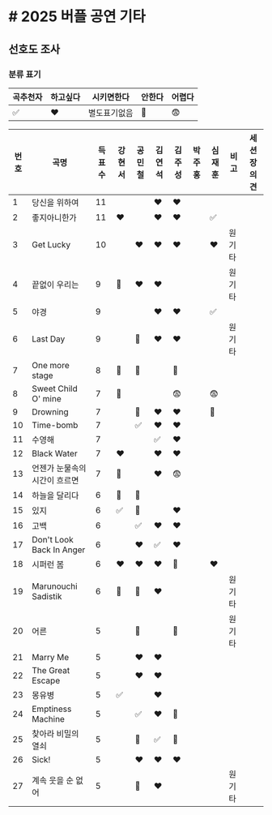 # # 2025 버플 공연 기타

## 선호도 조사

### 분류 표기

| 곡추천자 | 하고싶다     | 시키면한다  | 안한다  | 어렵다  |
| ---- | -------- | ------ | ---- | ---- |
| ✅    | :hearts: | 별도표기없음 | 🚫   | 😨   |



| 번호   | 곡명                       | 득표수  | 강현서      | 공민철      | 김연석      | 김주성      | 박주홍  | 심재훈      | 비고   | 세션장의견 |
| ---- | ------------------------ | ---- | -------- | -------- | -------- | -------- | ---- | -------- | ---- | ----- |
| 1    | 당신을 위하여                  | 11   |          |          | :hearts: | :hearts: |      |          |      |       |
| 2    | 좋지아니한가                   | 11   | :hearts: |          | :hearts: | :hearts: |      | ✅        |      |       |
| 3    | Get Lucky                | 10   |          | :hearts: | :hearts: | :hearts: |      | :hearts: | 원기타  |       |
| 4    | 끝없이 우리는                  | 9    | 🚫       | :hearts: | :hearts: |          |      |          | 원기타  |       |
| 5    | 야경                       | 9    |          |          | :hearts: | :hearts: |      | ✅        |      |       |
| 6    | Last Day                 | 9    |          | 🚫       | :hearts: | :hearts: |      |          | 원기타  |       |
| 7    | One more stage           | 8    | 🚫       | 🚫       |          | 🚫       |      |          |      |       |
| 8    | Sweet Child O' mine      | 7    | 🚫       |          |          | 😨       |      | 😨       |      |       |
| 9    | Drowning                 | 7    |          | 🚫       | :hearts: | :hearts: |      | 🚫       |      |       |
| 10   | Time-bomb                | 7    |          | ✅        | :hearts: | :hearts: |      |          |      |       |
| 11   | 수영해                      | 7    |          |          | ✅        | :hearts: |      |          |      |       |
| 12   | Black Water              | 7    | :hearts: |          | :hearts: | :hearts: |      |          |      |       |
| 13   | 언젠가 눈물속의 시간이 흐르면         | 7    | 🚫       |          | :hearts: | 😨       |      |          |      |       |
| 14   | 하늘을 달리다                  | 6    | 🚫       | 🚫       |          |          |      |          |      |       |
| 15   | 있지                       | 6    | ✅        | 🚫       |          | :hearts: |      |          |      |       |
| 16   | 고백                       | 6    |          | ✅        | :hearts: | :hearts: |      |          |      |       |
| 17   | Don't Look Back In Anger | 6    |          | :hearts: | ✅        | :hearts: |      |          |      |       |
| 18   | 시퍼런 봄                    | 6    | :hearts: | :hearts: | :hearts: | 🚫       |      | :hearts: |      |       |
| 19   | Marunouchi Sadistik      | 6    | 🚫       | 🚫       | :hearts: |          |      |          | 원기타  |       |
| 20   | 어른                       | 5    |          | 🚫       |          | 🚫       |      |          | 원기타  |       |
| 21   | Marry Me                 | 5    |          | :hearts: | :hearts: |          |      |          |      |       |
| 22   | The Great Escape         | 5    |          | :hearts: | :hearts: |          |      |          |      |       |
| 23   | 몽유병                      | 5    | ✅        |          | :hearts: |          |      |          |      |       |
| 24   | Emptiness Machine        | 5    |          | ✅        | :hearts: | 🚫       |      |          |      |       |
| 25   | 찾아라 비밀의 열쇠               | 5    |          | 🚫       | ✅        | 🚫       |      |          |      |       |
| 26   | Sick!                    | 5    |          | :hearts: | :hearts: | :hearts: |      |          |      |       |
| 27   | 계속 웃을 순 없어               | 5    |          | 🚫       | :hearts: |          |      |          | 원기타  |       |

